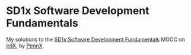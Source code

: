 # SD1x Software Development Fundamentals

My solutions to the [SD1x Software Development Fundamentals](https://www.edx.org/course/software-development-fundamentals-pennx-sd1x) MOOC on [edX](https://www.edx.org), by [PennX](https://www.edx.org/school/pennx).
